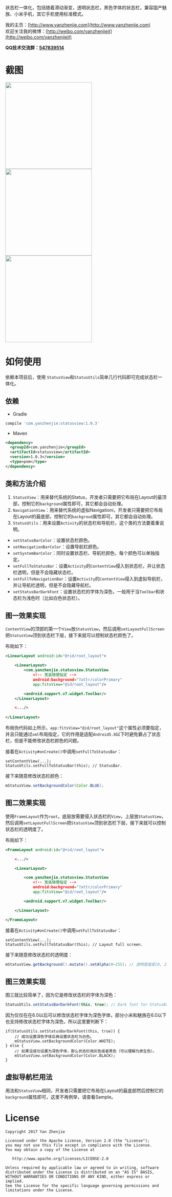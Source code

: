 ﻿状态栏一体化，包括随着滑动渐变，透明状态栏，黑色字体的状态栏，兼容国产魅族、小米手机，其它手机使用标准模式。

我的主页：[http://www.yanzhenjie.com](http://www.yanzhenjie.com)  
欢迎关注我的微博：[http://weibo.com/yanzhenjieit](http://weibo.com/yanzhenjieit)  

**QQ技术交流群：[547839514](https://jq.qq.com/?_wv=1027&k=4Ev0ksp)**  

# 截图
<image src="./image/1.gif" width="270">  <image src="./image/2.gif"  width="270">  <image src="./image/3.gif"  width="270">

# 如何使用
依赖本项目后，使用 `StatusView`和`StatusUtils`简单几行代码即可完成状态栏一体化。

## 依赖
* Gradle
```groovy
compile 'com.yanzhenjie:statusview:1.0.3'
```

* Maven
```xml
<dependency>
  <groupId>com.yanzhenjie</groupId>
  <artifactId>statusview</artifactId>
  <version>1.0.3</version>
  <type>pom</type>
</dependency>
```

## 类和方法介绍
1. `StatusView`：用来替代系统的Status，开发者只需要把它布局在Layout的最顶部，控制它的`background`属性即可，其它都会自动处理。
2. `NavigationView`：用来替代系统的虚拟Navigationi，开发者只需要把它布局在Layout的最底部，控制它的`backgroud`属性即可，其它都会自动处理。
3. `StatusUtils`：用来设置`Activity`的状态栏和导航栏，这个类的方法要着重说明。
- `setStatusBarColor`：设置状态栏颜色。
- `setNavigationBarColor`：设置导航栏颜色。 
- `setSystemBarColor`：同时设置状态栏、导航栏颜色，每个颜色可以单独指定。
- `setFullToStatusBar`：设置`Activity`的`ContentView`侵入到状态栏，并让状态栏透明，但是不会隐藏状态栏。
- `setFullToNavigationBar`：设置`Activity`的`ContentView`侵入到虚拟导航栏，并让导航栏透明，但是不会隐藏导航栏。
 - `setStatusBarDarkFont`：设置状态栏的字体为深色，一般用于当`Toolbar`和状态栏为浅色时（比如白色状态栏）。

## 图一效果实现
`ContentView`的顶部的第一个`View`放`StatusView`，然后调用`setLayoutFullScreen`把`StatusView`顶到状态栏下层，接下来就可以控制状态栏颜色了。

布局如下：
```xml
<LinearLayout android:id="@+id/root_layout">

    <LinearLayout>
        <com.yanzhenjie.statusview.StatusView
            <!-- 宽高随便指定 -->
            android:background="?attr/colorPrimary"
            app:fitsView="@id/root_layout"/>

        <android.support.v7.widget.Toolbar/>
    </LinearLayout>

    <.../>
    
</LinearLayout>
```

布局伪代码如上所示，`app:fitsView="@id/root_layout"`这个属性必须要指定，并且只能通过`xml`布局指定，它的作用是适配`Android5.0`以下时避免霸占了状态栏，但是不能修改状态栏颜色的问题。

接着在`Activity#onCreate()`中调用`setFullToStatusBar`：
```
setContentView(...);
StatusUtils.setFullToStatusBar(this); // StatusBar.
```

接下来随意修改状态栏颜色：
```java
mStatusView.setBackgroundColor(Color.BLUE);
```

## 图二效果实现
使用`FrameLayout`作为`root`，底层放需要侵入状态栏的`View`，上层放`StatusView`，然后调用`setLayoutFullScreen`把`StatusView`顶到状态栏下层，接下来就可以控制状态栏的透明度了。

布局如下：
```xml
<FrameLayout android:id="@+id/root_layout">

    <.../>

    <LinearLayout>

        <com.yanzhenjie.statusview.StatusView
            <!-- 宽高随便指定 -->
            android:background="?attr/colorPrimary"
            app:fitsView="@id/root_layout"/>

        <android.support.v7.widget.Toolbar/>

    </LinearLayout>

</FrameLayout>
```

接着在`Activity#onCreate()`中调用`setFullToStatusBar`：
```
setContentView(...);
StatusUtils.setFullToStatusBar(this); // Layout full screen.
```

接下来随意修改状态栏的透明度：
```java
mStatusView.getBackground().mutate().setAlpha(0~255); // 透明度值是[0, 255]。
```

## 图三效果实现
图三就比较简单了，因为它是修改状态栏的字体为深色：
```java
StatusUtils.setStatusBarDarkFont(this, true); // Dark font for StatusBar.
```

因为仅仅在在6.0以后可以修改状态栏字体为深色字体，部分小米和魅族在6.0以下也支持修改状态栏字体为深色，所以这里要判断下：
```
if(StatusUtils.setStatusBarDarkFont(this, true)) {
	// 成功设置深色字体后再设置状态栏为白色。
    mStatusView.setBackgroundColor(Color.WHITE);
} else {
	// 如果没成功设置为深色字体，那么状态栏用灰色或者黑色（可以理解为原生色）。
    mStatusView.setBackgroundColor(Color.BLACK);
}
```

## 虚拟导航栏用法
用法和`StatusView`相同，开发者只需要把它布局在Layout的最底部然后控制它的`background`属性即可，这里不再例举，请查看Sample。

# License
```text
Copyright 2017 Yan Zhenjie

Licensed under the Apache License, Version 2.0 (the "License");
you may not use this file except in compliance with the License.
You may obtain a copy of the License at

   http://www.apache.org/licenses/LICENSE-2.0

Unless required by applicable law or agreed to in writing, software
distributed under the License is distributed on an "AS IS" BASIS,
WITHOUT WARRANTIES OR CONDITIONS OF ANY KIND, either express or implied.
See the License for the specific language governing permissions and
limitations under the License.
```
